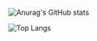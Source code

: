 
![Anurag's GitHub stats](https://github-readme-stats.vercel.app/api?username=M-Valentin-51&show_icons=true&theme=radical)

![Top Langs](https://github-readme-stats.vercel.app/api/top-langs/?username=M-Valentin-51&theme=radical)
